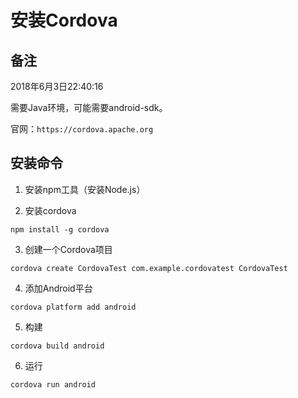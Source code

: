 # 安装Cordova

## 备注

2018年6月3日22:40:16

需要Java环境，可能需要android-sdk。

官网：`https://cordova.apache.org`

## 安装命令

1. 安装npm工具（安装Node.js）

2. 安装cordova

`npm install -g cordova`

3. 创建一个Cordova项目

`cordova create CordovaTest com.example.cordovatest CordovaTest`

4. 添加Android平台

`cordova platform add android`

5. 构建

`cordova build android`

6. 运行

`cordova run android`